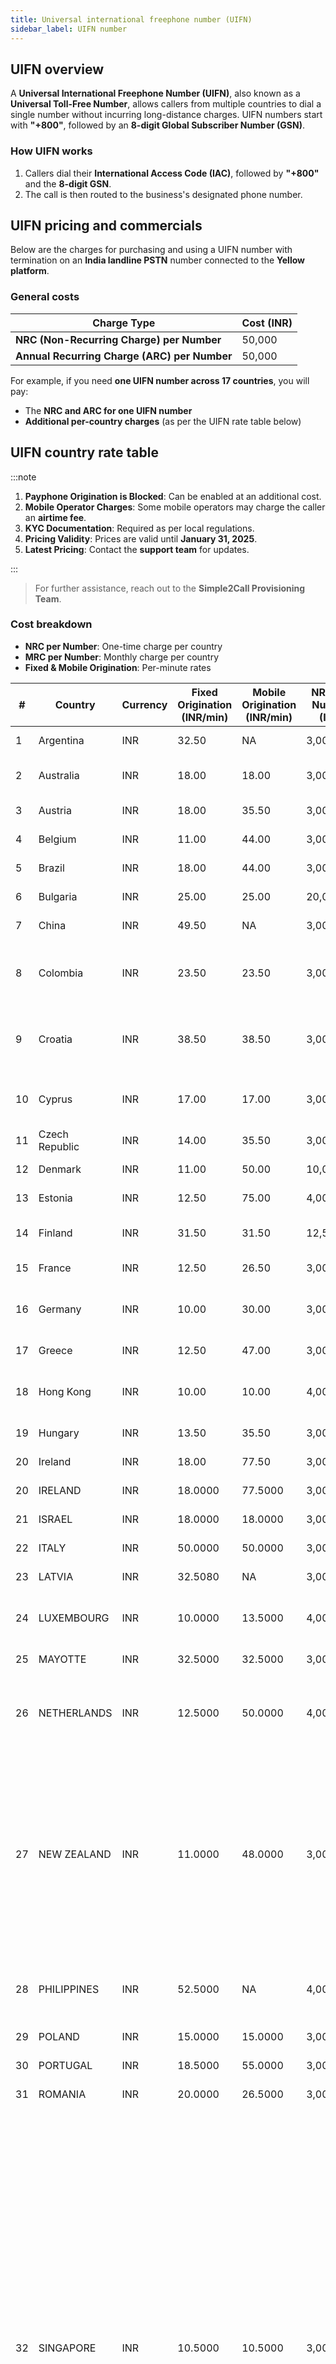 ```yaml
---
title: Universal international freephone number (UIFN)
sidebar_label: UIFN number
---
```


## UIFN overview

A **Universal International Freephone Number (UIFN)**, also known as a **Universal Toll-Free Number**, allows callers from multiple countries to dial a single number without incurring long-distance charges. UIFN numbers start with **"+800"**, followed by an **8-digit Global Subscriber Number (GSN)**.

### How UIFN works

1. Callers dial their **International Access Code (IAC)**, followed by **"+800"** and the **8-digit GSN**.
2. The call is then routed to the business's designated phone number.

## UIFN pricing and commercials
Below are the charges for purchasing and using a UIFN number with termination on an **India landline PSTN** number connected to the **Yellow platform**.

### General costs

| Charge Type | Cost (INR) |
|------------|-----------|
| **NRC (Non-Recurring Charge) per Number** | 50,000 |
| **Annual Recurring Charge (ARC) per Number** | 50,000 |

For example, if you need **one UIFN number across 17 countries**, you will pay:
- The **NRC and ARC for one UIFN number**
- **Additional per-country charges** (as per the UIFN rate table below)

## UIFN country rate table

:::note

1. **Payphone Origination is Blocked**: Can be enabled at an additional cost.
2. **Mobile Operator Charges**: Some mobile operators may charge the caller an **airtime fee**.
3. **KYC Documentation**: Required as per local regulations.
4. **Pricing Validity**: Prices are valid until **January 31, 2025**.
5. **Latest Pricing**: Contact the **support team** for updates.

:::

> For further assistance, reach out to the **Simple2Call Provisioning Team**.


### Cost breakdown

- **NRC per Number**: One-time charge per country
- **MRC per Number**: Monthly charge per country
- **Fixed & Mobile Origination**: Per-minute rates

| #  | Country       | Currency | Fixed Origination (INR/min) | Mobile Origination (INR/min) | NRC per Number (INR) | MRC per Number (INR) | Pulse | Delivery Time | Accessibility | Remarks |
|----|-------------|----------|--------------------------|--------------------------|------------------|------------------|-------|--------------|--------------|---------|
| 1  | Argentina   | INR      | 32.50                    | NA                        | 3,000            | 3,000            | 1 Min | Best efforts | Fixed Only   |  |
| 2  | Australia   | INR      | 18.00                    | 18.00                     | 3,000            | 3,000            | 1 Min | 21 business days | Fixed & Mobile |  |
| 3  | Austria     | INR      | 18.00                    | 35.50                     | 3,000            | 3,000            | 1 Min | Best efforts | Fixed & Mobile |  |
| 4  | Belgium     | INR      | 11.00                    | 44.00                     | 3,000            | 3,000            | 1 Min | Best efforts | Fixed & Mobile |  |
| 5  | Brazil      | INR      | 18.00                    | 44.00                     | 3,000            | 3,000            | 1 Min | Best efforts | Fixed & Mobile |  |
| 6  | Bulgaria    | INR      | 25.00                    | 25.00                     | 20,000           | 3,000            | 1 Min | Best efforts | Fixed & Mobile |  |
| 7  | China       | INR      | 49.50                    | NA                        | 3,000            | 3,000            | 1 Min | Best efforts | Fixed Only   |  |
| 8  | Colombia    | INR      | 23.50                    | 23.50                     | 3,000            | 3,000            | 1 Min | Best efforts | Fixed & Mobile | No access from Tigo and Uff Movil prepaid |
| 9  | Croatia     | INR      | 38.50                    | 38.50                     | 3,000            | 3,000            | 1 Min | Best efforts | Fixed & Mobile | Guaranteed only via Croatian Telecom Fixed Line |
| 10 | Cyprus      | INR      | 17.00                    | 17.00                     | 3,000            | 3,000            | 1 Min | Best efforts | Fixed & Mobile | Guaranteed only via Cyta Fixed and Mobile |
| 11 | Czech Republic | INR | 14.00 | 35.50 | 3,000 | 3,000 | 1 Min | Best efforts | Fixed & Mobile |  |
| 12 | Denmark | INR | 11.00 | 50.00 | 10,000 | 3,000 | 1 Min | Best efforts | Fixed & Mobile |  |
| 13 | Estonia | INR | 12.50 | 75.00 | 4,000 | 4,000 | 1 Min | Best efforts | Fixed & Mobile |  |
| 14 | Finland | INR | 31.50 | 31.50 | 12,500 | 6,500 | 1 Min | 21 business days | Fixed & Mobile |  |
| 15 | France | INR | 12.50 | 26.50 | 3,000 | 3,000 | 1 Min | Best efforts | Fixed & Mobile |  |
| 16 | Germany | INR | 10.00 | 30.00 | 3,000 | 3,000 | 1 Min | Best efforts | Fixed & Mobile | Company name & address required |
| 17 | Greece | INR | 12.50 | 47.00 | 3,000 | 3,000 | 1 Min | Best efforts | Fixed & Mobile |  |
| 18 | Hong Kong | INR | 10.00 | 10.00 | 4,000 | 3,000 | 1 Min | Best efforts | Fixed & Mobile | Mobile operator may charge airtime |
| 19 | Hungary | INR | 13.50 | 35.50 | 3,000 | 3,000 | 1 Min | Best efforts | Fixed & Mobile |  |
| 20 | Ireland | INR | 18.00 | 77.50 | 3,000 | 3,000 | 1 Min | Best efforts | Fixed & Mobile |  |
| 20 | IRELAND      | INR      | 18.0000                      | 77.5000                      | 3,000.00       | 3,000.00       | 1 Min  | Best efforts     | Fixed & Mobile|         |
| 21 | ISRAEL       | INR      | 18.0000                      | 18.0000                      | 3,000.00       | 3,000.00       | 1 Min  | Best efforts     | Fixed & Mobile|         |
| 22 | ITALY        | INR      | 50.0000                      | 50.0000                      | 3,000.00       | 3,000.00       | 1 Min  | Best efforts     | Fixed & Mobile|         |
| 23 | LATVIA       | INR      | 32.5080                      | NA                           | 3,000.00       | 3,000.00       | 1 Min  | Best efforts     | Fixed Only    |         |
| 24 | LUXEMBOURG   | INR      | 10.0000                      | 13.5000                      | 4,000.00       | 3,000.00       | 1 Min  | Best efforts     | Fixed & Mobile| 80% of fixed lines can dial UIFN |
| 25 | MAYOTTE      | INR      | 32.5000                      | 32.5000                      | 3,000.00       | 3,000.00       | 1 Min  | Best efforts     | Fixed & Mobile|         |
| 26 | NETHERLANDS    | INR      | 12.5000                     | 50.0000                      | 4,000.00       | 3,000.00       | 1 Minute| Best efforts   | Fixed & Mobile | Sometimes minor operators decide to block access. |
| 27 | NEW ZEALAND    | INR      | 11.0000                     | 48.0000                      | 3,000.00       | 3,000.00       | 1 Minute| Best efforts   | Fixed & Mobile | The company-name & address (worldwide) needs to be available. The mobile operator may charge the end user an airtime charge for mobile calls. |
| 28 | PHILIPPINES    | INR      | 52.5000                     | NA                           | 4,000.00       | 3,000.00       | 1 Minute| Best efforts   | Fixed Only     | Only access from PLDT network is guaranteed. |
| 29 | POLAND         | INR      | 15.0000                     | 15.0000                      | 3,000.00       | 3,000.00       | 1 Minute| Best efforts   | Fixed & Mobile |          |
| 30 | PORTUGAL       | INR      | 18.5000                     | 55.0000                      | 3,000.00       | 3,000.00       | 1 Minute| Best efforts   | Fixed & Mobile |          |
| 31 | ROMANIA        | INR      | 20.0000                     | 26.5000                      | 3,000.00       | 3,000.00       | 1 Minute| Best efforts   | Fixed & Mobile |          |
| 32 | SINGAPORE      | INR      | 10.5000                     | 10.5000                      | 3,000.00       | 3,000.00       | 1 Minute| Best efforts   | Fixed & Mobile | Only Fixed callers of other carriers who have pre-registered with SingTel for 001 access are able to call SingTel UIFN by dialing 001 800 XXXX XXXX. Mobile callers from Starthub & M1 networks must be pre-registered with Singtel for 001 service to access this solution. The mobile operator may charge the end user an airtime charge for mobile calls. |
| 33 | SLOVAKIA       | INR      | 15.0000                     | 48.5000                      | 4,000.00       | 3,000.00       | 1 Minute| Best efforts   | Fixed & Mobile |          |
| 34 | SOUTH AFRICA   | INR      | 37.0000                     | 37.0000                      | 10,000.00      | 3,000.00       | 1 Minute| Best efforts   | Fixed & Mobile |          |
| 35 | SOUTH KOREA    | INR      | 18.0000                     | 18.0000                      | 3,000.00       | 3,000.00       | 1 Minute| Best efforts   | Fixed & Mobile |          |
| 36 | SPAIN          | INR      | 22.5000                     | 50.0000                      | 3,000.00       | 3,000.00       | 1 Minute| Best efforts   | Fixed & Mobile |          |
| 37 | SWEDEN         | INR      | 10.0000                     | 29.5000                      | 3,000.00       | 3,000.00       | 1 Minute| Best efforts   | Fixed & Mobile |          |
| 38 | SWITZERLAND    | INR      | 10.0000                     | 48.0000                      | 3,000.00       | 3,000.00       | 1 Minute| Best efforts   | Fixed & Mobile |          |
| 39 | TURKEY         | INR      | 21.5000                     | 21.5000                      | 75,000.00      | 3,000.00       | 1 Minute| Best efforts   | Fixed & Mobile |          |
| 40 | UK             | INR      | 10.5000                     | 10.5000                      | 3,000.00       | 3,000.00       | 1 Minute| Best efforts   | Fixed & Mobile | The mobile operator may charge the end user an airtime charge for mobile calls. |


